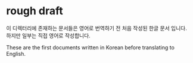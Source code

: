 # rough draft

이 디렉터리에 존재하는 문서들은 영어로 번역하기 전 처음 작성된 한글 문서 입니다.\
하지만 일부는 직접 영어로 작성합니다.

These are the first documents written in Korean before translating to English.
